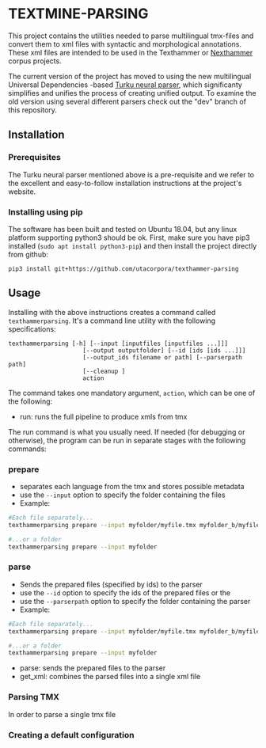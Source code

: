 TEXTMINE-PARSING
================


This project contains the utilities needed to parse multilingual tmx-files and convert them
to xml files with syntactic and morphological annotations. These xml files are intended to be used 
in the Texthammer or [Nexthammer](https://github.com/hrmJ/nexthammer) corpus projects.

The current version of the project has moved to using the new multilingual
Universal Dependencies -based [Turku neural parser](https://turkunlp.github.io/Turku-neural-parser-pipeline/),
which significanty simplifies and unifies the process of creating unified output. 
To examine the old version using several different parsers check out the
"dev" branch of this repository.


Installation
------------

### Prerequisites

The Turku neural parser mentioned above is a pre-requisite and we refer to the
excellent and easy-to-follow installation instructions at the project's
website.

### Installing using pip

The software has been built and tested on Ubuntu 18.04, but any linux platform
supporting python3 should be ok.
First, make sure you have pip3 installed (`sudo apt install python3-pip`)
and then install the project directly from github:

```
pip3 install git+https://github.com/utacorpora/texthammer-parsing
```

Usage
-----

Installing with the above instructions creates a command called `texthammerparsing`. It's 
a command line utility with the following specifications:

    texthammerparsing [-h] [--input [inputfiles [inputfiles ...]]]
                         [--output outputfolder] [--id [ids [ids ...]]]
                         [--output_ids filename or path] [--parserpath path]
                         [--cleanup ]
                         action


The command takes one mandatory argument, `action`, which can be one of the following:

- run: runs the full pipeline to produce xmls from tmx

The run command is what you usually need. If needed  (for debugging or otherwise),
the program can be run in separate stages with the following commands:

### prepare

- separates each language from the tmx and stores possible metadata 
- use the `--input` option to specify the folder containing the files
- Example:

```bash
#Each file separately...
texthammerparsing prepare --input myfolder/myfile.tmx myfolder_b/myfile.tmx

#...or a folder
texthammerparsing prepare --input myfolder
```

### parse

- Sends the prepared files (specified by ids) to the parser
- use the `--id` option to specify the ids of the prepared files or the 
- use the `--parserpath` option to specify the folder containing the parser
- Example:

```bash
#Each file separately...
texthammerparsing prepare --input myfolder/myfile.tmx myfolder_b/myfile.tmx

#...or a folder
texthammerparsing prepare --input myfolder
```



- parse: sends the prepared files to the parser
- get_xml: combines the parsed files into a single xml file

### Parsing TMX

In order to parse a single tmx file

### Creating a default configuration




